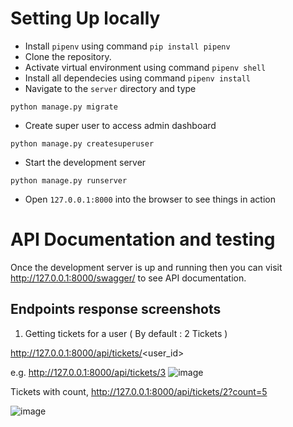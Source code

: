 # Setting Up locally
* Install `pipenv` using command `pip install pipenv`
* Clone the repository.
* Activate virtual environment using command `pipenv shell`
* Install all dependecies using command `pipenv install`
* Navigate to the `server` directory and type
```
python manage.py migrate
```
* Create super user to access admin dashboard
```
python manage.py createsuperuser
```
* Start the development server
```
python manage.py runserver
```
* Open `127.0.0.1:8000` into the browser to see things in action

# API Documentation and testing 
Once the development server is up and running then you can visit http://127.0.0.1:8000/swagger/ to see API documentation.

## Endpoints response screenshots

1. Getting tickets for a user ( By default : 2 Tickets ) 

http://127.0.0.1:8000/api/tickets/<user_id> 

e.g. http://127.0.0.1:8000/api/tickets/3
![image](https://user-images.githubusercontent.com/43892879/113885992-f17d0100-97dd-11eb-9718-8b92ef041213.png)

Tickets with count, http://127.0.0.1:8000/api/tickets/2?count=5

![image](https://user-images.githubusercontent.com/43892879/113886395-44ef4f00-97de-11eb-9075-2cdc5fff50ca.png)
